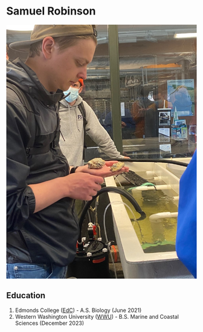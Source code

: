 # Samuel Robinson
![A picture of me holding an oyster in a hatchery](my_image.JPG)
## Education
1. Edmonds College ([EdC](https://www.edmonds.edu/)) - A.S. Biology (June 2021)
2. Western Washington University ([WWU](https://www.wwu.edu/)) - B.S. Marine and Coastal Sciences (December 2023)